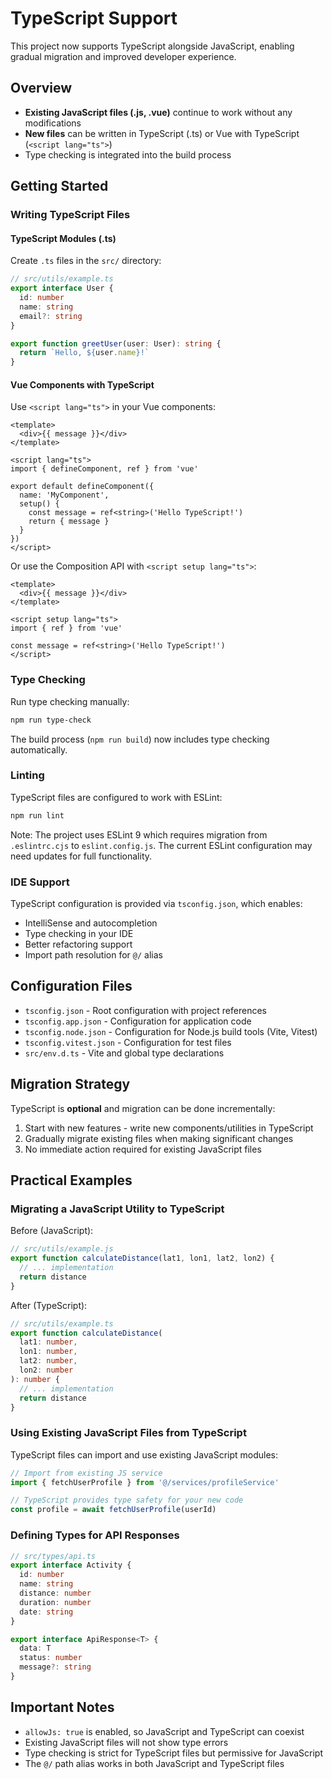 # TypeScript Support

This project now supports TypeScript alongside JavaScript, enabling gradual migration and improved developer experience.

## Overview

- **Existing JavaScript files (.js, .vue)** continue to work without any modifications
- **New files** can be written in TypeScript (.ts) or Vue with TypeScript (`<script lang="ts">`)
- Type checking is integrated into the build process

## Getting Started

### Writing TypeScript Files

#### TypeScript Modules (.ts)

Create `.ts` files in the `src/` directory:

```typescript
// src/utils/example.ts
export interface User {
  id: number
  name: string
  email?: string
}

export function greetUser(user: User): string {
  return `Hello, ${user.name}!`
}
```

#### Vue Components with TypeScript

Use `<script lang="ts">` in your Vue components:

```vue
<template>
  <div>{{ message }}</div>
</template>

<script lang="ts">
import { defineComponent, ref } from 'vue'

export default defineComponent({
  name: 'MyComponent',
  setup() {
    const message = ref<string>('Hello TypeScript!')
    return { message }
  }
})
</script>
```

Or use the Composition API with `<script setup lang="ts">`:

```vue
<template>
  <div>{{ message }}</div>
</template>

<script setup lang="ts">
import { ref } from 'vue'

const message = ref<string>('Hello TypeScript!')
</script>
```

### Type Checking

Run type checking manually:

```bash
npm run type-check
```

The build process (`npm run build`) now includes type checking automatically.

### Linting

TypeScript files are configured to work with ESLint:

```bash
npm run lint
```

Note: The project uses ESLint 9 which requires migration from `.eslintrc.cjs` to `eslint.config.js`. The current ESLint configuration may need updates for full functionality.

### IDE Support

TypeScript configuration is provided via `tsconfig.json`, which enables:
- IntelliSense and autocompletion
- Type checking in your IDE
- Better refactoring support
- Import path resolution for `@/` alias

## Configuration Files

- `tsconfig.json` - Root configuration with project references
- `tsconfig.app.json` - Configuration for application code
- `tsconfig.node.json` - Configuration for Node.js build tools (Vite, Vitest)
- `tsconfig.vitest.json` - Configuration for test files
- `src/env.d.ts` - Vite and global type declarations

## Migration Strategy

TypeScript is **optional** and migration can be done incrementally:

1. Start with new features - write new components/utilities in TypeScript
2. Gradually migrate existing files when making significant changes
3. No immediate action required for existing JavaScript files

## Practical Examples

### Migrating a JavaScript Utility to TypeScript

Before (JavaScript):
```javascript
// src/utils/example.js
export function calculateDistance(lat1, lon1, lat2, lon2) {
  // ... implementation
  return distance
}
```

After (TypeScript):
```typescript
// src/utils/example.ts
export function calculateDistance(
  lat1: number,
  lon1: number,
  lat2: number,
  lon2: number
): number {
  // ... implementation
  return distance
}
```

### Using Existing JavaScript Files from TypeScript

TypeScript files can import and use existing JavaScript modules:

```typescript
// Import from existing JS service
import { fetchUserProfile } from '@/services/profileService'

// TypeScript provides type safety for your new code
const profile = await fetchUserProfile(userId)
```

### Defining Types for API Responses

```typescript
// src/types/api.ts
export interface Activity {
  id: number
  name: string
  distance: number
  duration: number
  date: string
}

export interface ApiResponse<T> {
  data: T
  status: number
  message?: string
}
```

## Important Notes

- `allowJs: true` is enabled, so JavaScript and TypeScript can coexist
- Existing JavaScript files will not show type errors
- Type checking is strict for TypeScript files but permissive for JavaScript
- The `@/` path alias works in both JavaScript and TypeScript files
